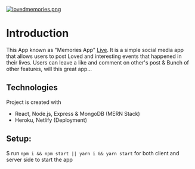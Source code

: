 [![lovedmemories.png](https://i.postimg.cc/g22N0CzL/lovedmemories.png)](https://postimg.cc/JGSb6dBR)

# Introduction
This App known as "Memories App" [Live](https://lovedmemories.netlify.app/posts).
It is a simple social media app that allows users to post Loved and interesting events that happened in their lives.
Users can leave a like and comment on other's post & Bunch of other features, will this great app... 

## Technologies
Project is created with 
* React, Node.js, Express & MongoDB (MERN Stack)
* Heroku, Netlify (Deployment)

## Setup:
$ run `npm i && npm start || yarn i && yarn start` for both client and server side to start the app
